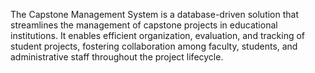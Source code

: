 The Capstone Management System is a database-driven solution that streamlines the management of capstone projects in educational institutions. It enables efficient organization, evaluation, and tracking of student projects, fostering collaboration among faculty, students, and administrative staff throughout the project lifecycle.
